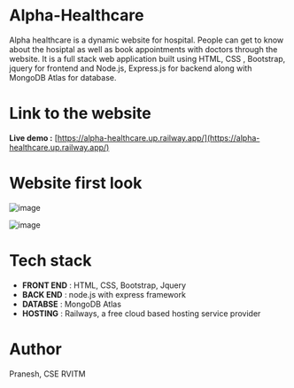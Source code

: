# Alpha-Healthcare
Alpha healthcare  is a dynamic website  for hospital. People can get to know about the hosiptal as well as book appointments with doctors through the website. It is a 
full stack web application built using HTML, CSS , Bootstrap, jquery for frontend and Node.js, Express.js for backend along with MongoDB Atlas for database. 

# Link to the website

**Live demo :** [https://alpha-healthcare.up.railway.app/](https://alpha-healthcare.up.railway.app/)
# Website first look
![image](https://user-images.githubusercontent.com/117212598/206003748-1f04ca8e-67b2-4052-9c50-1809504e92f2.png)


![image](https://user-images.githubusercontent.com/117212598/206003932-b44f46da-503b-4cfd-b4fb-0232fcab912f.png)

# Tech stack
* **FRONT END** : HTML, CSS, Bootstrap, Jquery
* **BACK END** : node.js with express framework
* **DATABSE** : MongoDB Atlas 
* **HOSTING** : Railways, a free cloud based hosting service provider 

# Author
Pranesh, CSE RVITM  

